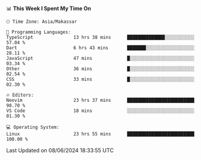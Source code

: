 <!--START_SECTION:waka-->
📊 **This Week I Spent My Time On** 

```text
🕑︎ Time Zone: Asia/Makassar

💬 Programming Languages: 
TypeScript               13 hrs 38 mins      ██████████████░░░░░░░░░░░   57.04 % 
Dart                     6 hrs 43 mins       ███████░░░░░░░░░░░░░░░░░░   28.11 % 
JavaScript               47 mins             █░░░░░░░░░░░░░░░░░░░░░░░░   03.34 % 
Other                    36 mins             █░░░░░░░░░░░░░░░░░░░░░░░░   02.54 % 
CSS                      33 mins             █░░░░░░░░░░░░░░░░░░░░░░░░   02.30 % 

🔥 Editors: 
Neovim                   23 hrs 37 mins      █████████████████████████   98.70 % 
VS Code                  18 mins             ░░░░░░░░░░░░░░░░░░░░░░░░░   01.30 % 

💻 Operating System: 
Linux                    23 hrs 55 mins      █████████████████████████   100.00 % 
```


 Last Updated on 08/06/2024 18:33:55 UTC
<!--END_SECTION:waka-->
